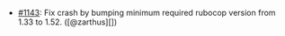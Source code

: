 * [#1143](https://github.com/rubocop/rubocop-rails/issues/1143): Fix crash by bumping minimum required rubocop version from 1.33 to 1.52. ([@zarthus][])
